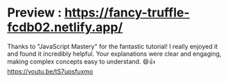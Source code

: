 # Preview : https://fancy-truffle-fcdb02.netlify.app/


Thanks to "JavaScript Mastery" for the fantastic tutorial! I really enjoyed it and found it incredibly helpful. Your explanations were clear and engaging, making complex concepts easy to understand. 😄👍
https://youtu.be/tS7upsfuxmo
